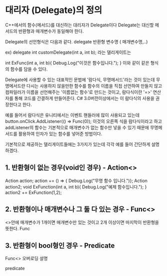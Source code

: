 대리자 (Delegate)의 정의
========================

C++에서의 함수(메서드)를 대신하는 대리자가 Delegate이다
Delegate는 대신할 메서드의 반환형과 매개변수가 동일해야 한다.

Delegate의 선언형식은 다음과 같다.
delegate 반환형 변수명 ( 매개변수명,..)

ex) delegate int customDelegate(int a, int b); 라는 델리게이트는

int ExFunc(int a, int b){
  Debug.Log("이것은 함수입니다.");
}
이와 같이 같은 형식의 함수를 담을 수 있다.

Delegate에 사용할 수 있는 대표적인 문법에 '람다식, 무명메서드'라는 것이 있는데
무명메서드란 다시는 사용하지 않을만한 함수를 함수의 이름을 직접 선언하여 만들지 않고
컴파일러가 이름을 선언해주는 '이름없는 함수'로 만드는 것이고,
람다식이란 '=>' 연산자를 통해 코드를 간결하게 만들어준다. 
C# 3.0버전이상에서는 이 람다식의 사용을 권장한다고 한다.

예를 들어서 람다식은 유니티에서는 이벤트 핸들러에 많이 사용되고 있는데
button.onClick.AddListener(() => Func(0)); 
이것의 오른쪽 식을 람다식이라고 하고 
addListener의 함수는 기본적으로 매개변수가 없는 함수만 넣을 수 있기 때문에
무명메서드를 활용하여 인자가 있는 함수를 넣어준 방법이다.

기본적으로 제공하는 델리게이트들에는 3가지가 있는데 각각 예를 들어 간단하게 설명하겠다.
<h2>
  1. 반환형이 없는 경우(void인 경우) - Action<> </h2>
  Action action;
  action += () => { Debug.Log("무명 함수 입니다.")};
  Action<int, int> action2;
  void ExFunction(int a, int b){
    Debug.Log("예제 함수입니다.");
  }
  action2 += ExFunction(1,2);
<h2>
  2. 반환형이나 매개변수나 그 둘 다 있는 경우 - Func<></h2>
  <>안에 매개변수가 1개이면 매개변수만 있는 것이고 2개 이상이면 마지막이 반환형을 뜻한다.
  Func<int>
<h2>
  3. 반환형이 bool형인 경우 - Predicate<T></h2>



Func<>
오버로딩 설명

predicate<T>
